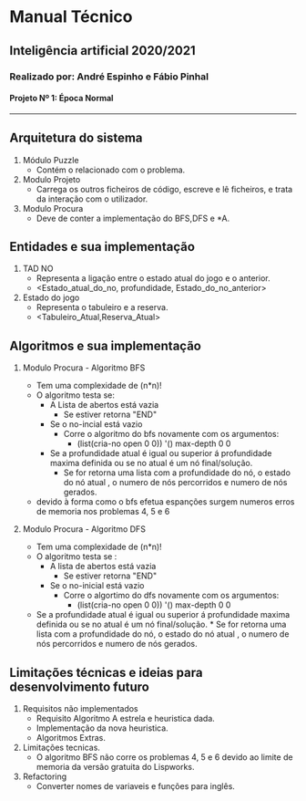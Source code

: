 # Manual Técnico

## Inteligência artificial 2020/2021

### Realizado por: André Espinho e Fábio Pinhal

#### Projeto Nº 1: Época Normal

<hr/>

## Arquitetura do sistema

1. Módulo Puzzle
    * Contém o relacionado com o problema.
2. Modulo Projeto
    * Carrega os outros ficheiros de código, escreve e lê ficheiros, e trata
     da interação com o utilizador.
3. Modulo Procura
    * Deve de conter a implementação do BFS,DFS e *A.

## Entidades e sua implementação

1. TAD NO
    * Representa a ligação entre o estado atual do jogo e o anterior.
    * <Estado_atual_do_no, profundidade, Estado_do_no_anterior>  
2. Estado do jogo
    * Representa o tabuleiro e a reserva.
    * <Tabuleiro_Atual,Reserva_Atual>

## Algoritmos e sua implementação

1. Modulo Procura - Algoritmo BFS
    * Tem uma complexidade de (n*n)!
    * O algoritmo testa se:
        * A Lista de abertos está vazia
            * Se estiver retorna "END"
        * Se o no-incial está vazio
            * Corre o algoritmo do bfs novamente com os argumentos:
                * (list(cria-no open 0 0)) '() max-depth 0 0
        * Se a profundidade atual é igual ou superior á profundidade maxima definida
        ou se no atual é um nó final/solução.
            * Se for retorna uma lista com a profundidade do nó, o estado do nó atual
              , o numero de nós percorridos e numero de nós gerados.
    * devido à forma como o bfs efetua espanções surgem numeros erros de memoria
     nos problemas 4, 5 e 6

2. Modulo Procura - Algoritmo DFS
   * Tem uma complexidade de (n*n)!
   * O algoritmo testa se :
     * A lista de abertos está vazia
        * Se estiver retorna "END"
     * Se o no-inicial está vazio
        * Corre o algortimo do dfs novamente com os argumentos:
            * (list(cria-no open 0 0)) '() max-depth 0 0
   * Se a profundidade atual é igual ou superior á profundidade maxima definida
        ou se no atual é um nó final/solução.
            * Se for retorna uma lista com a profundidade do nó, o estado do nó atual
              , o numero de nós percorridos e numero de nós gerados.

## Limitações técnicas e ideias para desenvolvimento futuro

1. Requisitos não implementados
    * Requisito Algoritmo A estrela e heuristica dada.
    * Implementação da nova heuristica.
    * Algoritmos Extras.
2. Limitações tecnicas.
    * O algoritmo BFS não corre os problemas 4, 5 e 6 devido ao limite de memoria
      da versão gratuita do Lispworks.
3. Refactoring
    * Converter nomes de variaveis e funções para inglês.
